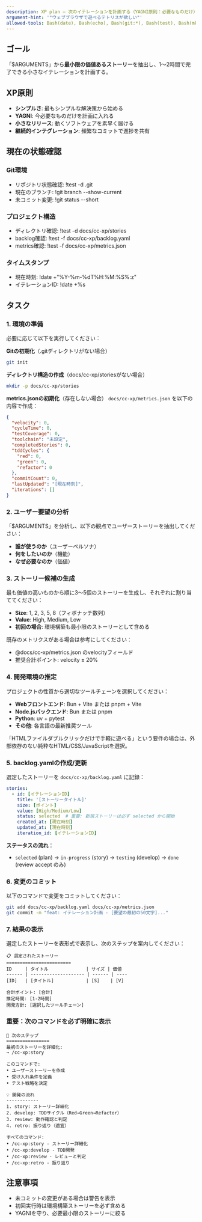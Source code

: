 ```yaml
---
description: XP plan – 次のイテレーションを計画する（YAGNI原則：必要なものだけ）
argument-hint: '"ウェブブラウザで遊べるテトリスが欲しい"'
allowed-tools: Bash(date), Bash(echo), Bash(git:*), Bash(test), Bash(mkdir:*), Bash(cat), ReadFile, WriteFile
---
```


## ゴール

「$ARGUMENTS」から**最小限の価値あるストーリー**を抽出し、1〜2時間で完了できる小さなイテレーションを計画する。

## XP原則

- **シンプルさ**: 最もシンプルな解決策から始める
- **YAGNI**: 今必要なものだけを計画に入れる
- **小さなリリース**: 動くソフトウェアを素早く届ける
- **継続的インテグレーション**: 頻繁なコミットで進捗を共有

## 現在の状態確認

### Git環境
- リポジトリ状態確認: !test -d .git
- 現在のブランチ: !git branch --show-current
- 未コミット変更: !git status --short

### プロジェクト構造
- ディレクトリ確認: !test -d docs/cc-xp/stories
- backlog確認: !test -f docs/cc-xp/backlog.yaml
- metrics確認: !test -f docs/cc-xp/metrics.json

### タイムスタンプ
- 現在時刻: !date +"%Y-%m-%dT%H:%M:%S%:z"
- イテレーションID: !date +%s

## タスク

### 1. 環境の準備

必要に応じて以下を実行してください：

**Gitの初期化**（.gitディレクトリがない場合）
```bash
git init
```

**ディレクトリ構造の作成**（docs/cc-xp/storiesがない場合）
```bash
mkdir -p docs/cc-xp/stories
```

**metrics.jsonの初期化**（存在しない場合）
`docs/cc-xp/metrics.json` を以下の内容で作成：
```json
{
  "velocity": 0,
  "cycleTime": 0,
  "testCoverage": 0,
  "toolchain": "未設定",
  "completedStories": 0,
  "tddCycles": {
    "red": 0,
    "green": 0,
    "refactor": 0
  },
  "commitCount": 0,
  "lastUpdated": "[現在時刻]",
  "iterations": []
}
```

### 2. ユーザー要望の分析

「$ARGUMENTS」を分析し、以下の観点でユーザーストーリーを抽出してください：

- **誰が使うのか**（ユーザーペルソナ）
- **何をしたいのか**（機能）
- **なぜ必要なのか**（価値）

### 3. ストーリー候補の生成

最も価値の高いものから順に3〜5個のストーリーを生成し、それぞれに割り当ててください：

- **Size**: 1, 2, 3, 5, 8（フィボナッチ数列）
- **Value**: High, Medium, Low
- **初回の場合**: 環境構築も最小限のストーリーとして含める

既存のメトリクスがある場合は参考にしてください：
- @docs/cc-xp/metrics.json のvelocityフィールド
- 推奨合計ポイント: velocity ± 20%

### 4. 開発環境の推定

プロジェクトの性質から適切なツールチェーンを選択してください：

- **Webフロントエンド**: Bun + Vite または pnpm + Vite
- **Node.jsバックエンド**: Bun または pnpm
- **Python**: uv + pytest
- **その他**: 各言語の最新推奨ツール

「HTMLファイルダブルクリックだけで手軽に遊べる」という要件の場合は、外部依存のない純粋なHTML/CSS/JavaScriptを選択。

### 5. backlog.yamlの作成/更新

選定したストーリーを `docs/cc-xp/backlog.yaml` に記録：

```yaml
stories:
  - id: [イテレーションID]
    title: '[ストーリータイトル]'
    size: [ポイント]
    value: [High/Medium/Low]
    status: selected  # 重要: 新規ストーリーは必ず selected から開始
    created_at: [現在時刻]
    updated_at: [現在時刻]
    iteration_id: [イテレーションID]
```

**ステータスの流れ**：
- `selected` (plan) → `in-progress` (story) → `testing` (develop) → `done` (review accept のみ)

### 6. 変更のコミット

以下のコマンドで変更をコミットしてください：

```bash
git add docs/cc-xp/backlog.yaml docs/cc-xp/metrics.json
git commit -m "feat: イテレーション計画 - [要望の最初の50文字]..."
```

### 7. 結果の表示

選定したストーリーを表形式で表示し、次のステップを案内してください：

```
📋 選定されたストーリー
========================
ID     | タイトル              | サイズ | 価値
------ | -------------------- | ------ | ----
[ID]   | [タイトル]            | [S]    | [V]

合計ポイント: [合計]
推定時間: [1-2時間]
開発方針: [選択したツールチェーン]
```

### 重要：次のコマンドを必ず明確に表示

```
🚀 次のステップ
================
最初のストーリーを詳細化:
→ /cc-xp:story

このコマンドで:
• ユーザーストーリーを作成
• 受け入れ条件を定義
• テスト戦略を決定

💡 開発の流れ
------------
1. story: ストーリー詳細化
2. develop: TDDサイクル（Red→Green→Refactor）
3. review: 動作確認と判定
4. retro: 振り返り（適宜）

すべてのコマンド:
• /cc-xp:story - ストーリー詳細化
• /cc-xp:develop - TDD開発
• /cc-xp:review - レビューと判定
• /cc-xp:retro - 振り返り
```

## 注意事項

- 未コミットの変更がある場合は警告を表示
- 初回実行時は環境構築ストーリーを必ず含める
- YAGNIを守り、必要最小限のストーリーに絞る
